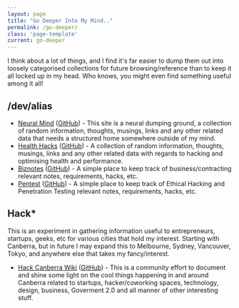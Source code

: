 ```yaml
---
layout: page
title: "Go Deeper Into My Mind.."
permalink: /go-deeper/
class: 'page-template'
current: go-deeper
---
```


I think about a lot of things, and I find it's far easier to dump them out into loosely categorised collections for future browsing/reference than to keep it all locked up in my head. Who knows, you might even find something useful among it all!

## /dev/alias

* [Neural Mind](http://alias1.github.io/devalias-neuralmind) ([GitHub](https://github.com/alias1/devalias-neuralmind/)) - This site is a neural dumping ground, a collection of random information, thoughts, musings, links and any other related data that needs a structured home somewhere outside of my mind.
* [Health Hacks](http://www.isitbulletproof.info/) ([GitHub](https://github.com/alias1/devalias-healthhacks/)) - A collection of random information, thoughts, musings, links and any other related data with regards to hacking and optimising health and performance.
* [Biznotes](http://alias1.github.io/devalias-biznotes) ([GitHub](https://github.com/alias1/devalias-biznotes/)) - A simple place to keep track of business/contracting relevant notes, requirements, hacks, etc.
* [Pentest](http://alias1.github.io/devalias-pentest) ([GitHub](https://github.com/alias1/devalias-pentest/)) - A simple place to keep track of Ethical Hacking and Penetration Testing relevant notes, requirements, hacks, etc.

## Hack*

This is an experiment in gathering information useful to entrepreneurs, startups, geeks, etc for various cities that hold my interest. Starting with Canberra, but in future I may expand this to Melbourne, Sydney, Vancouver, Tokyo, and anywhere else that takes my fancy/interest.

* [Hack Canberra Wiki](http://alias1.github.io/hackcanberra-wiki/#!index.md) ([GitHub](https://github.com/alias1/hackcanberra-wiki/)) - This is a community effort to document and shine some light on the cool things happening in and around Canberra related to startups, hacker/coworking spaces, technology, design, business, Goverment 2.0 and all manner of other interesting stuff.